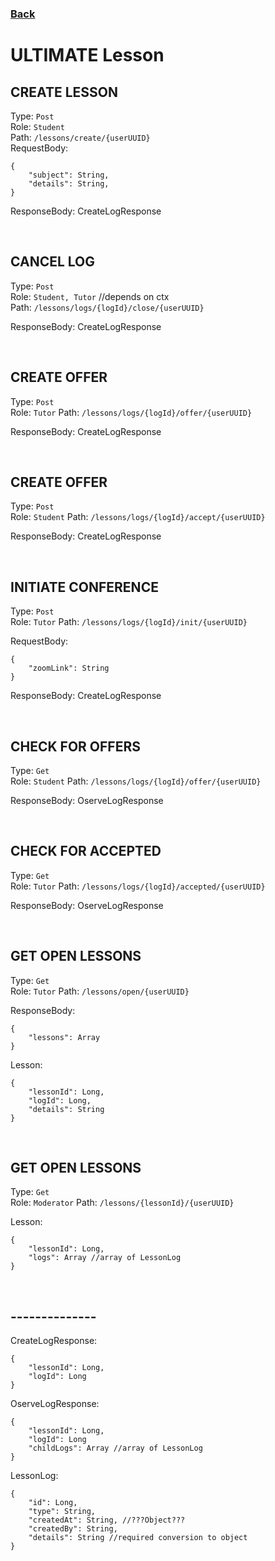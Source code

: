### [Back](./Main.md)

# ULTIMATE Lesson

## **CREATE LESSON**

Type: `Post`  
Role: `Student`  
Path: `/lessons/create/{userUUID}`  
RequestBody:

```
{
    "subject": String,
    "details": String,
}
```

ResponseBody: CreateLogResponse

<br>

## **CANCEL LOG**

Type: `Post`  
Role: `Student, Tutor` //depends on ctx  
Path: `/lessons/logs/{logId}/close/{userUUID}`  

ResponseBody: CreateLogResponse

<br>

## **CREATE OFFER**

Type: `Post`  
Role: `Tutor`
Path: `/lessons/logs/{logId}/offer/{userUUID}`  

ResponseBody: CreateLogResponse

<br>

## **CREATE OFFER**

Type: `Post`  
Role: `Student`
Path: `/lessons/logs/{logId}/accept/{userUUID}`  

ResponseBody: CreateLogResponse

<br>

## **INITIATE CONFERENCE**

Type: `Post`  
Role: `Tutor`
Path: `/lessons/logs/{logId}/init/{userUUID}`  

RequestBody:

```
{
    "zoomLink": String
}
```

ResponseBody: CreateLogResponse

<br>

## **CHECK FOR OFFERS**

Type: `Get`  
Role: `Student`
Path: `/lessons/logs/{logId}/offer/{userUUID}`  

ResponseBody: OserveLogResponse

<br>

## **CHECK FOR ACCEPTED**

Type: `Get`  
Role: `Tutor`
Path: `/lessons/logs/{logId}/accepted/{userUUID}`  

ResponseBody: OserveLogResponse

<br>

## **GET OPEN LESSONS**

Type: `Get`  
Role: `Tutor`
Path: `/lessons/open/{userUUID}`  

ResponseBody: 

```
{
    "lessons": Array
}
```

Lesson:

```
{
    "lessonId": Long,
    "logId": Long,
    "details": String
}
```

<br>

## **GET OPEN LESSONS**

Type: `Get`  
Role: `Moderator`
Path: `/lessons/{lessonId}/{userUUID}`  

Lesson:

```
{
    "lessonId": Long,
    "logs": Array //array of LessonLog
}
```

<br>

## **--------------**

CreateLogResponse:

```
{
    "lessonId": Long,
    "logId": Long
}
```

OserveLogResponse:

```
{
    "lessonId": Long,
    "logId": Long
    "childLogs": Array //array of LessonLog
}
```

LessonLog:

```
{
    "id": Long,
    "type": String,
    "createdAt": String, //???Object???
    "createdBy": String,
    "details": String //required conversion to object
}
```